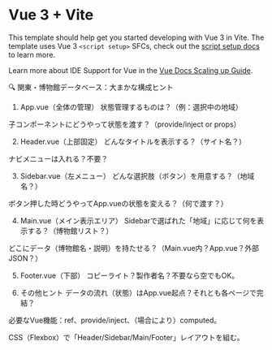 # Vue 3 + Vite

This template should help get you started developing with Vue 3 in Vite. The template uses Vue 3 `<script setup>` SFCs, check out the [script setup docs](https://v3.vuejs.org/api/sfc-script-setup.html#sfc-script-setup) to learn more.

Learn more about IDE Support for Vue in the [Vue Docs Scaling up Guide](https://vuejs.org/guide/scaling-up/tooling.html#ide-support).


🔍 関東・博物館データベース：大まかな構成ヒント
1. App.vue（全体の管理）
状態管理するものは？（例：選択中の地域）

子コンポーネントにどうやって状態を渡す？（provide/inject or props）

2. Header.vue（上部固定）
どんなタイトルを表示する？（サイト名？）

ナビメニューは入れる？不要？

3. Sidebar.vue（左メニュー）
どんな選択肢（ボタン）を用意する？（地域名？）

ボタン押した時どうやってApp.vueの状態を変える？（何で渡す？）

4. Main.vue（メイン表示エリア）
Sidebarで選ばれた「地域」に応じて何を表示する？（博物館リスト？）

どこにデータ（博物館名・説明）を持たせる？（Main.vue内？App.vue？外部JSON？）

5. Footer.vue（下部）
コピーライト？製作者名？不要なら空でもOK。

6. その他ヒント
データの流れ（状態）はApp.vue起点？それとも各ページで完結？

必要なVue機能：ref、provide/inject、（場合により）computed。

CSS（Flexbox）で「Header/Sidebar/Main/Footer」レイアウトを組む。